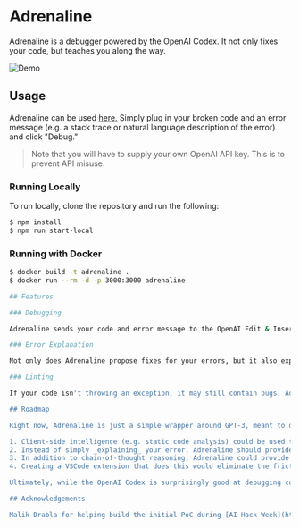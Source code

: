# Adrenaline

Adrenaline is a debugger powered by the OpenAI Codex. It not only fixes your code, but teaches you along the way.

![Demo](demo.gif)

## Usage

Adrenaline can be used [here.](https://useadrenaline.com/playground) Simply plug in your broken code and an error message (e.g. a stack trace or natural language description of the error) and click "Debug."

> Note that you will have to supply your own OpenAI API key. This is to prevent API misuse.

### Running Locally

To run locally, clone the repository and run the following:

```bash
$ npm install
$ npm run start-local
```
### Running with Docker

```bash
$ docker build -t adrenaline .
$ docker run --rm -d -p 3000:3000 adrenaline

## Features

### Debugging

Adrenaline sends your code and error message to the OpenAI Edit & Insert API (`code-davinci-edit-001`), which returns code changes that might fix your error (or at least give you a starting point). The proposed fixes are displayed in-line like a diff, with the option to accept, reject, or modify each code change.

### Error Explanation

Not only does Adrenaline propose fixes for your errors, but it also explains errors in plain English using GPT-3 (`text-davinci-003`).

### Linting

If your code isn't throwing an exception, it may still contain bugs. Adrenaline can scan your code for potential issues and propose fixes for them, if any exist.

## Roadmap

Right now, Adrenaline is just a simple wrapper around GPT-3, meant to demonstrate what's possible with AI-driven debugging. There's many ways it can be improved:

1. Client-side intelligence (e.g. static code analysis) could be used to build a better prompt for GPT-3.
2. Instead of simply _explaining_ your error, Adrenaline should provide chain-of-thought reasoning for how it fixed the error.
3. In addition to chain-of-thought reasoning, Adrenaline could provide a ChatGPT-style assistant to answer questions about your error. I can even see Adrenaline being repurposed as a "coding tutor" for beginners.
4. Creating a VSCode extension that does this would eliminate the friction of copy-pasting your code and error message into the site.

Ultimately, while the OpenAI Codex is surprisingly good at debugging code, I believe [a more specialized model](https://ai.stanford.edu/blog/DrRepair/) trained on all publicly available code could yield better results. There are interesting research questions here, such as how to generate synthetic training data (i.e. how can you systematically break code in a random but non-trivial way?).

## Acknowledgements

Malik Drabla for helping build the initial PoC during [AI Hack Week](https://www.aihackweek.com/). Ramsey Lehman for design feedback. Paul Bogdan, Michael Usachenko, and Samarth Makhija for various other feedback.
